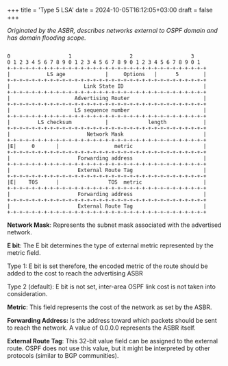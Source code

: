 +++
title = 'Type 5 LSA'
date = 2024-10-05T16:12:05+03:00
draft = false
+++

<p><em>Originated by the ASBR, describes networks external to OSPF domain and has domain flooding scope.</em></p>
</blockquote>

<pre class="wp-block-code"><code>
0                   1                   2                   3
0 1 2 3 4 5 6 7 8 9 0 1 2 3 4 5 6 7 8 9 0 1 2 3 4 5 6 7 8 9 0 1
+-+-+-+-+-+-+-+-+-+-+-+-+-+-+-+-+-+-+-+-+-+-+-+-+-+-+-+-+-+-+-+-+
|            LS age             |     Options   |      5        |
+-+-+-+-+-+-+-+-+-+-+-+-+-+-+-+-+-+-+-+-+-+-+-+-+-+-+-+-+-+-+-+-+
|                        Link State ID                          |
+-+-+-+-+-+-+-+-+-+-+-+-+-+-+-+-+-+-+-+-+-+-+-+-+-+-+-+-+-+-+-+-+
|                     Advertising Router                        |
+-+-+-+-+-+-+-+-+-+-+-+-+-+-+-+-+-+-+-+-+-+-+-+-+-+-+-+-+-+-+-+-+
|                     LS sequence number                        |
+-+-+-+-+-+-+-+-+-+-+-+-+-+-+-+-+-+-+-+-+-+-+-+-+-+-+-+-+-+-+-+-+
|         LS checksum           |             length            |
+-+-+-+-+-+-+-+-+-+-+-+-+-+-+-+-+-+-+-+-+-+-+-+-+-+-+-+-+-+-+-+-+
|                         Network Mask                          |
+-+-+-+-+-+-+-+-+-+-+-+-+-+-+-+-+-+-+-+-+-+-+-+-+-+-+-+-+-+-+-+-+
|E|     0       |                  metric                       |
+-+-+-+-+-+-+-+-+-+-+-+-+-+-+-+-+-+-+-+-+-+-+-+-+-+-+-+-+-+-+-+-+
|                      Forwarding address                       |
+-+-+-+-+-+-+-+-+-+-+-+-+-+-+-+-+-+-+-+-+-+-+-+-+-+-+-+-+-+-+-+-+
|                      External Route Tag                       |
+-+-+-+-+-+-+-+-+-+-+-+-+-+-+-+-+-+-+-+-+-+-+-+-+-+-+-+-+-+-+-+-+
|E|    TOS      |                TOS  metric                    |
+-+-+-+-+-+-+-+-+-+-+-+-+-+-+-+-+-+-+-+-+-+-+-+-+-+-+-+-+-+-+-+-+
|                      Forwarding address                       |
+-+-+-+-+-+-+-+-+-+-+-+-+-+-+-+-+-+-+-+-+-+-+-+-+-+-+-+-+-+-+-+-+
|                      External Route Tag                       |
+-+-+-+-+-+-+-+-+-+-+-+-+-+-+-+-+-+-+-+-+-+-+-+-+-+-+-+-+-+-+-+-+
</code></pre>



<p id="33bf"><strong>Network Mask</strong>: Represents the subnet mask associated with the advertised network.</p>
<p id="e4c2"><strong>E bit</strong>: The E bit determines the type of external metric represented by the metric field.</p>
<p id="44b2">Type 1: E bit is set therefore, the encoded metric of the route should be added to the cost to reach the advertising ASBR</p>
<p id="77f6">Type 2 (default): E bit is not set, inter-area OSPF link cost is not taken into consideration.</p>
<p id="ed7f"><strong>Metric</strong>: This field represents the cost of the network as set by the ASBR.</p>
<p id="7600"><strong>Forwarding Address:</strong>&nbsp;Is the address toward which packets should be sent to reach the network. A value of 0.0.0.0 represents the ASBR itself.</p>
<p id="60f8"><strong>External Route Tag</strong>: This 32-bit value field can be assigned to the external route. OSPF does not use this value, but it might be interpreted by other protocols (similar to BGP communities).</p>
